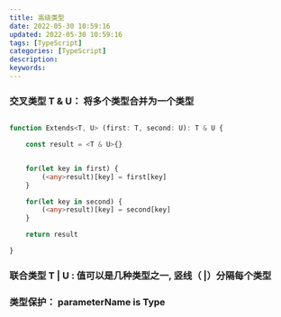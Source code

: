 ```yaml
---
title: 高级类型
date: 2022-05-30 10:59:16
updated: 2022-05-30 10:59:16
tags: [TypeScript]
categories: [TypeScript]
description:
keywords:
---
```


### 交叉类型 T & U： 将多个类型合并为一个类型 

```ts

function Extends<T, U> (first: T, second: U): T & U {

	const result = <T & U>{}


	for(let key in first) {
		(<any>result)[key] = first[key]
	}

	for(let key in second) {
		(<any>result)[key] = second[key]
	}

	return result

}

```


### 联合类型 T | U : 值可以是几种类型之一, 竖线（ |）分隔每个类型


### 类型保护： parameterName is Type
